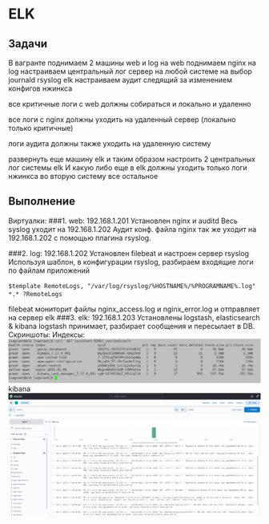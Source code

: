 # ELK

## Задачи

В вагранте поднимаем 2 машины web и log
на web поднимаем nginx
на log настраиваем центральный лог сервер на любой системе на выбор
journald
rsyslog
elk
настраиваем аудит следящий за изменением конфигов нжинкса

все критичные логи с web должны собираться и локально и удаленно

все логи с nginx должны уходить на удаленный сервер (локально только критичные)

логи аудита должны также уходить на удаленную систему

развернуть еще машину elk и таким образом настроить 2 центральных лог системы elk И какую либо еще
в elk должны уходить только логи нжинкса
во вторую систему все остальное

## Выполнение

Виртуалки:
###1. web:  192.168.1.201
Установлен nginx и auditd
Весь syslog уходит на 192.168.1.202
Аудит конф. файла nginx так же уходит на 192.168.1.202 с помощью плагина rsyslog.

###2. log: 192.168.1.202
Установлен filebeat и настроен сервер rsyslog
Используя шаблон, в конфигурации rsyslog, разбираем входящие логи по файлам приложений
```
$template RemoteLogs, "/var/log/rsyslog/%HOSTNAME%/%PROGRAMNAME%.log"
*.* ?RemoteLogs
```
filebeat мониторит файлы nginx_access.log и nginx_error.log и отправляет на сервер elk
###3. elk: 192.168.1.203
Установлены logstash, elasticsearch & kibana
logstash принимает, разбирает сообщения и пересылает в DB.
Скриншоты:
Индексы:
![индексы](./log2.jpg "индексы")
kibana
![кибана](./log1.jpg "кибана")




